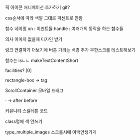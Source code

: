 픽 아이콘 애니메이션 추가하기
gif?

css순서에 따라 색깔 그대로 퍼센트로 안함


함수 네이밍
on : 이벤트들
handle : 여러개의 동작을 하는 함수들


의사 이미지 없을때 디자인 받기


링크 연결하기
더보기에 버튼 가리는 배경 추가
무한스크롤 테스트해보기

함수는 isㄴㄴ
makeTextContentShort

facilities?.[0]

rectangle-box -> tag

ScrollContainer 모바일 드래그

· -> after before 


커뮤니티 스켈레톤 코드

class명에 색 안쓰기

type_multiple_images
스크롤시에 여백안생기게